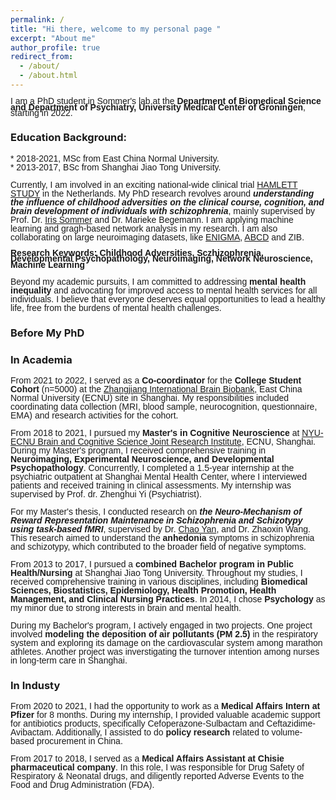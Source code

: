```yaml
---
permalink: /
title: "Hi there, welcome to my personal page "
excerpt: "About me"
author_profile: true
redirect_from: 
  - /about/
  - /about.html
---
```

<span style="font-size: 14px; font-family: 'Arial', sans-serif; line-height: 0.7;">I am a PhD student in Sommer's lab at the **Department of Biomedical Science and Department of Psychiatry, University Medical Center of Groningen**, starting in 2022.</span><br>
### Education Background:
<span style="font-size: 14px; font-family: 'Arial', sans-serif; line-height: 1.0;">* 2018-2021, MSc from East China Normal University. </span><br>
<span style="font-size: 14px; font-family: 'Arial', sans-serif; line-height: 1.0;">* 2013-2017, BSc from Shanghai Jiao Tong University. </span><br>

<span style="font-size: 14px; font-family: 'Arial', sans-serif; line-height: 1.0;">Currently, I am involved in an exciting national-wide clinical trial [HAMLETT STUDY](https://trialsjournal.biomedcentral.com/articles/10.1186/s13063-019-3822-5) in the Netherlands. My PhD research revolves around ***understanding the influence of childhood adversities on the clinical course, cognition, and brain development of individuals with schizophrenia***, mainly supervised by Prof. Dr. [Iris Sommer](https://scholar.google.ca/citations?user=CVy4SaUAAAAJ&hl=en) and Dr. Marieke Begemann. I am applying machine learning and gragh-based network analysis in my research. I am also collaborating on large neuroimaging datasets, like [ENIGMA](https://enigma.ini.usc.edu/), [ABCD](https://abcdstudy.org/) and ZIB. </span><br>

<span style="font-size: 14px; font-family: 'Arial', sans-serif; line-height: 0.7;">**Research Keywords: Childhood Adversities, Sczhizophrenia, Developmental Psychopathology, Neuroimaging, Network Neuroscience, Machine Learning**</span><br>

<span style="font-size: 14px; font-family: 'Arial', sans-serif; line-height: 1.0;">Beyond my academic pursuits, I am committed to addressing **mental health inequality** and advocating for improved access to mental health services for all individuals. I believe that everyone deserves equal opportunities to lead a healthy life, free from the burdens of mental health challenges.</span><br>

### Before My PhD
### In Academia
<span style="font-size: 14px; font-family: 'Arial', sans-serif; line-height: 1.0;">From 2021 to 2022, I served as a **Co-coordinator** for the **College Student Cohort** (n=5000) at the [Zhangjiang International Brain Biobank](https://zib.fudan.edu.cn/index), East China Normal University (ECNU) site in Shanghai. My responsibilities included coordinating data collection (MRI, blood sample, neurocognition, questionnaire, EMA) and research activities for the cohort.</span><br>


<span style="font-size: 14px; font-family: 'Arial', sans-serif; line-height: 1.0;">From 2018 to 2021, I pursued my **Master's in Cognitive Neuroscience** at [NYU-ECNU Brain and Cognitive Science Joint Research Institute](https://bcs.shanghai.nyu.edu/en), ECNU, Shanghai. During my Master's program, I received comprehensive training in **Neuroimaging, Experimental Neuroscience, and Developmental Psychopathology**. Concurrently, I completed a 1.5-year internship at the psychiatric outpatient at Shanghai Mental Health Center, where I interviewed patients and received training in clinical assessments. My internship was supervised by Prof. dr. Zhenghui Yi (Psychiatrist). </span><br>

<span style="font-size: 14px; font-family: 'Arial', sans-serif; line-height: 1.0;"> For my Master's thesis, I conducted research on ***the Neuro-Mechanism of Reward Representation Maintenance in Schizophrenia and Schizotypy using task-based fMRI***, supervised by Dr. [Chao Yan](https://scholar.google.com/citations?user=fMJTuuEAAAAJ&hl=en), and Dr. Zhaoxin Wang. This research aimed to understand the **anhedonia** symptoms in schizophrenia and schizotypy, which contributed to the broader field of negative symptoms.</span><br>


<span style="font-size: 14px; font-family: 'Arial', sans-serif; line-height: 1.0;">From 2013 to 2017, I pursued a **combined Bachelor program in Public Health/Nursing** at Shanghai Jiao Tong University. Throughout my studies, I received comprehensive training in various disciplines, including **Biomedical Sciences, Biostatistics, Epidemiology, Health Promotion, Health Management, and Clinical Nursing Practices**. In 2014, I chose **Psychology** as my minor due to strong interests in brain and mental health.</span><br>

<span style="font-size: 14px; font-family: 'Arial', sans-serif; line-height: 1.0;">During my Bachelor's program, I actively engaged in two projects. One project involved **modeling the deposition of air pollutants (PM 2.5)** in the respiratory system and exploring its damage on the cardiovascular system among marathon athletes. Another project was inverstigating the turnover intention among nurses in long-term care in Shanghai.</span><br>


### In Industy

<span style="font-size: 14px; font-family: 'Arial', sans-serif; line-height: 1.0;">From 2020 to 2021, I had the opportunity to work as a **Medical Affairs Intern at Pfizer** for 8 months. During my internship, I provided valuable academic support for antibiotics products, specifically Cefoperazone-Sulbactam and Ceftazidime-Avibactam. Additionally, I assisted to do **policy research** related to volume-based procurement in China.</span><br>


<span style="font-size: 14px; font-family: 'Arial', sans-serif; line-height: 1.0;">From 2017 to 2018, I served as a **Medical Affairs Assistant at Chisie pharmaceutical company**. In this role, I was responsible for Drug Safety of Respiratory & Neonatal drugs, and diligently reported Adverse Events to the Food and Drug Administration (FDA).</span><br>


